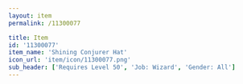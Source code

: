```yaml
---
layout: item
permalink: /11300077

title: Item
id: '11300077'
item_name: 'Shining Conjurer Hat'
icon_url: 'item/icon/11300077.png'
sub_header: ['Requires Level 50', 'Job: Wizard', 'Gender: All']
---
```


